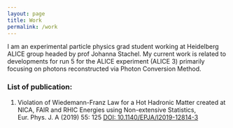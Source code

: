 ```yaml
---
layout: page
title: Work
permalink: /work
---
```

  <link href="media/cv-print.css" type="text/css" rel="stylesheet" media="print">

<!-- THIS IS HOW YOU CAN COMMENT OUT IN HTML-->
<p> 
I am an experimental particle physics grad student working at Heidelberg ALICE group headed by prof Johanna Stachel. My current work is related to developments for run 5 for the ALICE experiment (ALICE 3) primarily focusing on photons reconstructed via Photon Conversion Method. 
</p>

### List of publication: 


1. Violation of Wiedemann-Franz Law for a Hot Hadronic Matter created at NICA, FAIR and RHIC Energies using Non-extensive Statistics,<br/> 
Eur. Phys. J. A (2019) 55: 125 [DOI: 10.1140/EPJA/I2019-12814-3](https://link.springer.com/article/10.1140/epja/i2019-12814-3)


